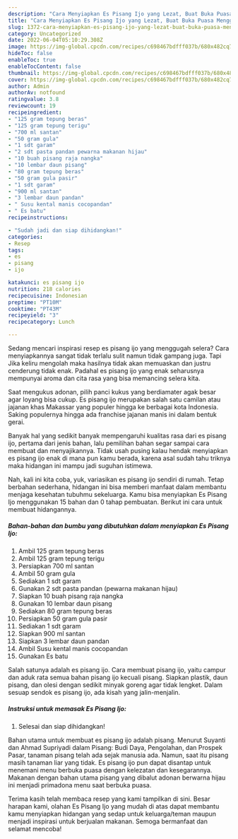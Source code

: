 ```yaml
---
description: "Cara Menyiapkan Es Pisang Ijo yang Lezat, Buat Buka Puasa Menggugah Selera"
title: "Cara Menyiapkan Es Pisang Ijo yang Lezat, Buat Buka Puasa Menggugah Selera"
slug: 1372-cara-menyiapkan-es-pisang-ijo-yang-lezat-buat-buka-puasa-menggugah-selera
category: Uncategorized
date: 2022-06-04T05:10:29.308Z
image: https://img-global.cpcdn.com/recipes/c698467bdfff037b/680x482cq70/es-pisang-ijo-foto-resep-utama.jpg
hideToc: false
enableToc: true
enableTocContent: false
thumbnail: https://img-global.cpcdn.com/recipes/c698467bdfff037b/680x482cq70/es-pisang-ijo-foto-resep-utama.jpg
cover: https://img-global.cpcdn.com/recipes/c698467bdfff037b/680x482cq70/es-pisang-ijo-foto-resep-utama.jpg
author: Admin
authorAv: notfound
ratingvalue: 3.8
reviewcount: 19
recipeingredient:
- "125 gram tepung beras"
- "125 gram tepung terigu"
- "700 ml santan"
- "50 gram gula"
- "1 sdt garam"
- "2 sdt pasta pandan pewarna makanan hijau"
- "10 buah pisang raja nangka"
- "10 lembar daun pisang"
- "80 gram tepung beras"
- "50 gram gula pasir"
- "1 sdt garam"
- "900 ml santan"
- "3 lembar daun pandan"
- " Susu kental manis cocopandan"
- " Es batu"
recipeinstructions:

- "Sudah jadi dan siap dihidangkan!"
categories:
- Resep
tags:
- es
- pisang
- ijo

katakunci: es pisang ijo 
nutrition: 218 calories
recipecuisine: Indonesian
preptime: "PT10M"
cooktime: "PT43M"
recipeyield: "3"
recipecategory: Lunch

---
```



Sedang mencari inspirasi resep es pisang ijo yang menggugah selera? Cara menyiapkannya sangat tidak terlalu sulit namun tidak gampang juga. Tapi Jika keliru mengolah maka hasilnya tidak akan memuaskan dan justru cenderung tidak enak. Padahal es pisang ijo yang enak seharusnya mempunyai aroma dan cita rasa yang bisa memancing selera kita.


Saat mengukus adonan, pilih panci kukus yang berdiamater agak besar agar loyang bisa cukup. Es pisang ijo merupakan salah satu camilan atau jajanan khas Makassar yang populer hingga ke berbagai kota Indonesia. Saking populernya hingga ada franchise jajanan manis ini dalam bentuk gerai.

Banyak hal yang sedikit banyak mempengaruhi kualitas rasa dari es pisang ijo, pertama dari jenis bahan, lalu pemilihan bahan segar sampai cara membuat dan menyajikannya. Tidak usah pusing kalau hendak menyiapkan es pisang ijo enak di mana pun kamu berada, karena asal sudah tahu triknya maka hidangan ini mampu jadi suguhan istimewa.


Nah, kali ini kita coba, yuk, variasikan es pisang ijo sendiri di rumah. Tetap berbahan sederhana, hidangan ini bisa memberi manfaat dalam membantu menjaga kesehatan tubuhmu sekeluarga. Kamu bisa menyiapkan Es Pisang Ijo menggunakan 15 bahan dan 0 tahap pembuatan. Berikut ini cara untuk membuat hidangannya.

<!--inarticleads1-->

##### Bahan-bahan dan bumbu yang dibutuhkan dalam menyiapkan Es Pisang Ijo:

1. Ambil 125 gram tepung beras
1. Ambil 125 gram tepung terigu
1. Persiapkan 700 ml santan
1. Ambil 50 gram gula
1. Sediakan 1 sdt garam
1. Gunakan 2 sdt pasta pandan (pewarna makanan hijau)
1. Siapkan 10 buah pisang raja nangka
1. Gunakan 10 lembar daun pisang
1. Sediakan 80 gram tepung beras
1. Persiapkan 50 gram gula pasir
1. Sediakan 1 sdt garam
1. Siapkan 900 ml santan
1. Siapkan 3 lembar daun pandan
1. Ambil  Susu kental manis cocopandan
1. Gunakan  Es batu


Salah satunya adalah es pisang ijo. Cara membuat pisang ijo, yaitu campur dan aduk rata semua bahan pisang ijo kecuali pisang. Siapkan plastik, daun pisang, dan olesi dengan sedikit minyak goreng agar tidak lengket. Dalam sesuap sendok es pisang ijo, ada kisah yang jalin-menjalin. 

<!--inarticleads2-->

##### Instruksi untuk memasak Es Pisang Ijo:


1. Selesai dan siap dihidangkan!

Bahan utama untuk membuat es pisang ijo adalah pisang. Menurut Suyanti dan Ahmad Supriyadi dalam Pisang: Budi Daya, Pengolahan, dan Prospek Pasar, tanaman pisang telah ada sejak manusia ada. Namun, saat itu pisang masih tanaman liar yang tidak. Es pisang ijo pun dapat disantap untuk menemani menu berbuka puasa dengan kelezatan dan kesegarannya. Makanan dengan bahan utama pisang yang dibalut adonan berwarna hijau ini menjadi primadona menu saat berbuka puasa. 

Terima kasih telah membaca resep yang kami tampilkan di sini. Besar harapan kami, olahan Es Pisang Ijo yang mudah di atas dapat membantu kamu menyiapkan hidangan yang sedap untuk keluarga/teman maupun menjadi inspirasi untuk berjualan makanan. Semoga bermanfaat dan selamat mencoba!
